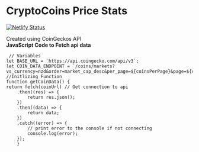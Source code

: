 # CryptoCoins Price Stats
[![Netlify Status](https://api.netlify.com/api/v1/badges/91935525-fd3c-4247-b0e4-767efb349f69/deploy-status)](https://app.netlify.com/sites/cryptocoinstats/deploys)

Created using CoinGeckos API<br>
    **JavaScript Code to Fetch api data**
     
     // Variables
    let BASE_URL = `https://api.coingecko.com/api/v3`;
    let COIN_DATA_ENDPOINT = `/coins/markets?vs_currency=nzd&order=market_cap_desc&per_page=${coinsPerPage}&page=${currentPage}&sparkline=false`;
    //Initlizing Function
    function getCoinData() {
    return fetch(coinUrl) // Get connection to api 
        .then((res) => {
            return res.json();
        })
        .then((data) => {
            return data;
        })
        .catch((error) => {
            // print error to the console if not connecting
            console.log(error);
        });
        }
